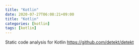 ```yaml
---
title: "Kotlin"
date: 2020-07-27T06:08:21+09:00
title: "Kotlin"
categories: [kotlin]
tags: [kotlin]
---
```


Static code analysis for Kotlin
 https://github.com/detekt/detekt
